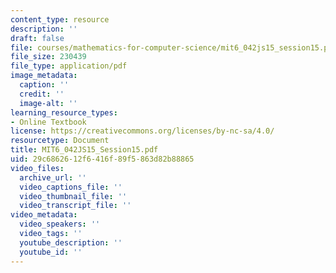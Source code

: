 ```yaml
---
content_type: resource
description: ''
draft: false
file: courses/mathematics-for-computer-science/mit6_042js15_session15.pdf
file_size: 230439
file_type: application/pdf
image_metadata:
  caption: ''
  credit: ''
  image-alt: ''
learning_resource_types:
- Online Textbook
license: https://creativecommons.org/licenses/by-nc-sa/4.0/
resourcetype: Document
title: MIT6_042JS15_Session15.pdf
uid: 29c68626-12f6-416f-89f5-863d82b88865
video_files:
  archive_url: ''
  video_captions_file: ''
  video_thumbnail_file: ''
  video_transcript_file: ''
video_metadata:
  video_speakers: ''
  video_tags: ''
  youtube_description: ''
  youtube_id: ''
---
```

